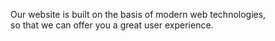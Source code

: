 Our website is built on the basis of modern web technologies,  
so that we can offer you a great user experience.